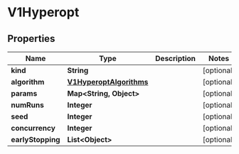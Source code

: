 
# V1Hyperopt

## Properties
Name | Type | Description | Notes
------------ | ------------- | ------------- | -------------
**kind** | **String** |  |  [optional]
**algorithm** | [**V1HyperoptAlgorithms**](V1HyperoptAlgorithms.md) |  |  [optional]
**params** | **Map&lt;String, Object&gt;** |  |  [optional]
**numRuns** | **Integer** |  |  [optional]
**seed** | **Integer** |  |  [optional]
**concurrency** | **Integer** |  |  [optional]
**earlyStopping** | **List&lt;Object&gt;** |  |  [optional]



